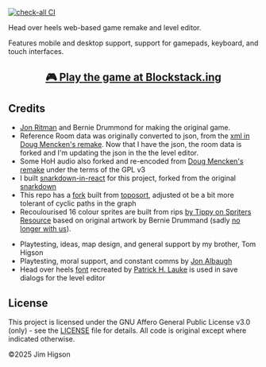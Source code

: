 [![check-all CI](https://github.com/jimhigson/head-over-heels-online/actions/workflows/check.yml/badge.svg)](https://github.com/jimhigson/head-over-heels-online/actions/workflows/check.yml)

Head over heels web-based game remake and level editor.

Features mobile and desktop support, support for gamepads, keyboard, and touch interfaces.

<div align="center">
  <h2><a href="https://blockstack.ing/">🎮 Play the game at Blockstack.ing</a></h2>
</div>

## Credits

- [Jon Ritman](http://ritman.co.uk/) and Bernie Drummond for making the original game.
- Reference Room data was originally converted to json, from the [xml in Doug Mencken's remake](https://github.com/dougmencken/HeadOverHeels/tree/master/gamedata). Now that I have the json, the room data is forked and I'm updating the json in the the level editor.
- Some HoH audio also forked and re-encoded from [Doug Mencken's remake](https://github.com/dougmencken/HeadOverHeels) under the terms of the GPL v3
- I built [snarkdown-in-react](https://www.npmjs.com/package/snarkdown-in-react) for this project, forked from the original [snarkdown](https://github.com/developit/snarkdown)
- This repo has a [fork](src/game/render/sortZ/toposort/toposort.ts) built from [toposort](https://github.com/marcelklehr/toposort), adjusted ot be a bit more tolerant of cyclic paths in the graph
- Recoulourised 16 colour sprites are built from rips [by Tippy on Spriters Resource](https://www.spriters-resource.com/zx_spectrum/headoverheels/) based on original artwork by Bernie Drummand (sadly [no longer with us](https://www.theregister.com/2021/11/17/rip_bernie_drummond/)).
* Playtesting, ideas, map design, and general support by my brother, Tom Higson
* Playtesting, moral support, and constant comms by [Jon Albaugh](https://x.com/fextwolf?s=21&t=PEqxJblCn3JB_NH8AOR6Zg)
* Head over heels [font](https://fontstruct.com/fontstructions/show/996776/head_over_heels)
recreated by [Patrick H. Lauke](http://splintered.co.uk/) is used in save dialogs for the level editor

## License
This project is licensed under the GNU Affero General Public License v3.0 (only) - see the [LICENSE](LICENSE) file for details. All code is original except where indicated otherwise.

©2025 Jim Higson